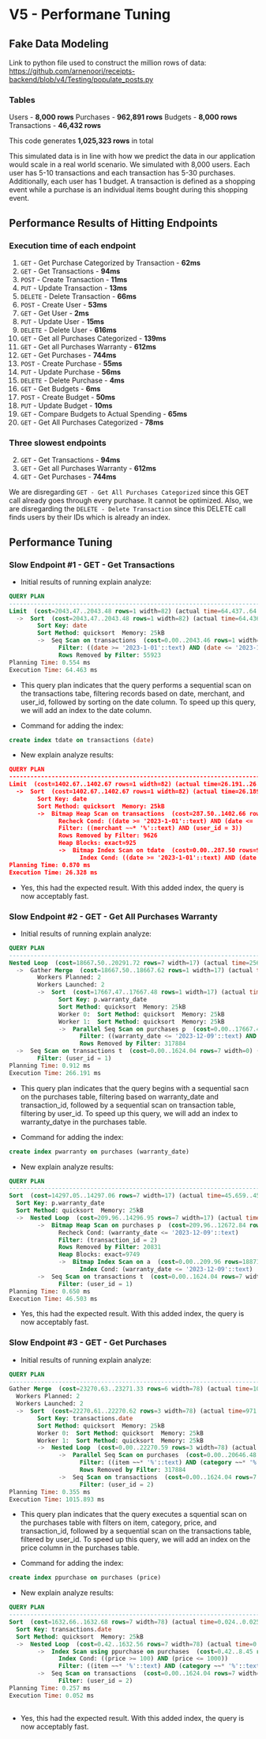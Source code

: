 # V5 - Performane Tuning

## Fake Data Modeling

Link to python file used to construct the million rows of data: https://github.com/arnenoori/receipts-backend/blob/v4/Testing/populate_posts.py 

### Tables
Users - **8,000 rows**
Purchases - **962,891 rows**
Budgets - **8,000 rows**
Transactions - **46,432 rows**

This code generates **1,025,323 rows** in total

This simulated data is in line with how we predict the data in our application would scale in a real world scenario. We simulated with 8,000 users. Each user has 5-10 transactions and each transaction has 5-30 purchases. Additionally, each user has 1 budget. A transaction is defined as a shopping event while a purchase is an individual items bought during this shopping event. 

## Performance Results of Hitting Endpoints

### Execution time of each endpoint

1. `GET` - Get Purchase Categorized by Transaction - **62ms**
2. `GET` - Get Transactions - **94ms**
3. `POST` - Create Transaction - **11ms**
4. `PUT` - Update Transaction - **13ms**
5. `DELETE` - Delete Transaction - **66ms**
6. `POST` - Create User - **53ms**
7. `GET` - Get User - **2ms**
8. `PUT` - Update User - **15ms**
9. `DELETE` - Delete User - **616ms**
10. `GET` - Get all Purchases Categorized - **139ms**
11. `GET` - Get all Purchases Warranty - **612ms**
12. `GET` - Get Purchases - **744ms**
13. `POST` - Create Purchase - **55ms**
14. `PUT` - Update Purchase - **56ms**
15. `DELETE` - Delete Purchase - **4ms**
16. `GET` - Get Budgets - **6ms**
17. `POST` - Create Budget - **50ms**
18. `PUT` - Update Budget - **10ms**
19. `GET` - Compare Budgets to Actual Spending - **65ms**
20. `GET` - Get All Purchases Categorized - **78ms**

### Three slowest endpoints

2. `GET` - Get Transactions - **94ms**
11. `GET` - Get all Purchases Warranty - **612ms**
12. `GET` - Get Purchases - **744ms**

We are disregarding `GET - Get All Purchases Categorized` since this GET call already goes through every purchase. It cannot be optimized. Also, we are disregarding the `DELETE - Delete Transaction` since this DELETE call finds users by their IDs which is already an index.

## Performance Tuning

### Slow Endpoint \#1 - GET - Get Transactions

- Initial results of running explain analyze:
```sql
QUERY PLAN                                                                                                                         |
-----------------------------------------------------------------------------------------------------------------------------------+
Limit  (cost=2043.47..2043.48 rows=1 width=82) (actual time=64.437..64.438 rows=0 loops=1)                                         |
  ->  Sort  (cost=2043.47..2043.48 rows=1 width=82) (actual time=64.436..64.437 rows=0 loops=1)                                    |
        Sort Key: date                                                                                                             |
        Sort Method: quicksort  Memory: 25kB                                                                                       |
        ->  Seq Scan on transactions  (cost=0.00..2043.46 rows=1 width=82) (actual time=64.429..64.430 rows=0 loops=1)             |
              Filter: ((date >= '2023-1-01'::text) AND (date <= '2023-12-12'::text) AND (merchant ~~* '%'::text) AND (user_id = 3))|
              Rows Removed by Filter: 55923                                                                                        |
Planning Time: 0.554 ms                                                                                                            |
Execution Time: 64.463 ms                                                                                                           |
```

- This query plan indicates that the query performs a sequential scan on the transactions tabe, filtering records based on date, merchant, and user_id, followed by sorting on the date column. To speed up this query, we will add an index to the date column. 

- Command for adding the index:
```SQL
create index tdate on transactions (date)
```

- New explain analyze results:
```json
QUERY PLAN                                                                                                                      |
--------------------------------------------------------------------------------------------------------------------------------+
Limit  (cost=1402.67..1402.67 rows=1 width=82) (actual time=26.191..26.192 rows=0 loops=1)                                      |
  ->  Sort  (cost=1402.67..1402.67 rows=1 width=82) (actual time=26.189..26.190 rows=0 loops=1)                                 |
        Sort Key: date                                                                                                          |
        Sort Method: quicksort  Memory: 25kB                                                                                    |
        ->  Bitmap Heap Scan on transactions  (cost=287.50..1402.66 rows=1 width=82) (actual time=26.182..26.182 rows=0 loops=1)|
              Recheck Cond: ((date >= '2023-1-01'::text) AND (date <= '2023-12-12'::text))                                      |
              Filter: ((merchant ~~* '%'::text) AND (user_id = 3))                                                              |
              Rows Removed by Filter: 9626                                                                                      |
              Heap Blocks: exact=925                                                                                            |
              ->  Bitmap Index Scan on tdate  (cost=0.00..287.50 rows=9508 width=0) (actual time=8.367..8.367 rows=9626 loops=1)|
                    Index Cond: ((date >= '2023-1-01'::text) AND (date <= '2023-12-12'::text))                                  |
Planning Time: 0.870 ms                                                                                                         |
Execution Time: 26.328 ms    
```

- Yes, this had the expected result. With this added index, the query is now acceptably fast.  


### Slow Endpoint \#2 - GET - Get All Purchases Warranty

- Initial results of running explain analyze:
```sql
QUERY PLAN                                                                                                                             |
---------------------------------------------------------------------------------------------------------------------------------------+
Nested Loop  (cost=18667.50..20291.72 rows=7 width=17) (actual time=256.664..266.135 rows=0 loops=1)                                   |
  ->  Gather Merge  (cost=18667.50..18667.62 rows=1 width=17) (actual time=256.663..266.132 rows=0 loops=1)                            |
        Workers Planned: 2                                                                                                             |
        Workers Launched: 2                                                                                                            |
        ->  Sort  (cost=17667.47..17667.48 rows=1 width=17) (actual time=222.308..222.308 rows=0 loops=3)                              |
              Sort Key: p.warranty_date                                                                                                |
              Sort Method: quicksort  Memory: 25kB                                                                                     |
              Worker 0:  Sort Method: quicksort  Memory: 25kB                                                                          |
              Worker 1:  Sort Method: quicksort  Memory: 25kB                                                                          |
              ->  Parallel Seq Scan on purchases p  (cost=0.00..17667.46 rows=1 width=17) (actual time=222.211..222.211 rows=0 loops=3)|
                    Filter: ((warranty_date <= '2023-12-09'::text) AND (transaction_id = 2))                                           |
                    Rows Removed by Filter: 317884                                                                                     |
  ->  Seq Scan on transactions t  (cost=0.00..1624.04 rows=7 width=0) (never executed)                                                 |
        Filter: (user_id = 1)                                                                                                          |
Planning Time: 0.912 ms                                                                                                                |
Execution Time: 266.191 ms 
```

- This query plan indicates that the query begins with a sequential sacn on the purchases table, filtering based on warranty_date and transaction_id, followed by a sequential scan on transaction table, filtering by user_id. To speed up this query, we will add an index to warranty_datye in the purchases table.

- Command for adding the index:
```sql
create index pwarranty on purchases (warranty_date)
```

- New explain analyze results:
```sql
QUERY PLAN                                                                                                                      |
--------------------------------------------------------------------------------------------------------------------------------+
Sort  (cost=14297.05..14297.06 rows=7 width=17) (actual time=45.659..45.660 rows=0 loops=1)                                     |
  Sort Key: p.warranty_date                                                                                                     |
  Sort Method: quicksort  Memory: 25kB                                                                                          |
  ->  Nested Loop  (cost=209.96..14296.95 rows=7 width=17) (actual time=45.649..45.650 rows=0 loops=1)                          |
        ->  Bitmap Heap Scan on purchases p  (cost=209.96..12672.84 rows=1 width=17) (actual time=45.648..45.648 rows=0 loops=1)|
              Recheck Cond: (warranty_date <= '2023-12-09'::text)                                                               |
              Filter: (transaction_id = 2)                                                                                      |
              Rows Removed by Filter: 20831                                                                                     |
              Heap Blocks: exact=9749                                                                                           |
              ->  Bitmap Index Scan on a  (cost=0.00..209.96 rows=18871 width=0) (actual time=5.064..5.064 rows=20831 loops=1)  |
                    Index Cond: (warranty_date <= '2023-12-09'::text)                                                           |
        ->  Seq Scan on transactions t  (cost=0.00..1624.04 rows=7 width=0) (never executed)                                    |
              Filter: (user_id = 1)                                                                                             |
Planning Time: 0.650 ms                                                                                                         |
Execution Time: 46.503 ms 
```

- Yes, this had the expected result. With this added index, the query is now acceptably fast.   


### Slow Endpoint \#3 - GET - Get Purchases

- Initial results of running explain analyze:
```sql
QUERY PLAN                                                                                                                                      |
------------------------------------------------------------------------------------------------------------------------------------------------+
Gather Merge  (cost=23270.63..23271.33 rows=6 width=78) (actual time=1007.148..1015.855 rows=0 loops=1)                                         |
  Workers Planned: 2                                                                                                                            |
  Workers Launched: 2                                                                                                                           |
  ->  Sort  (cost=22270.61..22270.62 rows=3 width=78) (actual time=971.057..971.062 rows=0 loops=3)                                             |
        Sort Key: transactions.date                                                                                                             |
        Sort Method: quicksort  Memory: 25kB                                                                                                    |
        Worker 0:  Sort Method: quicksort  Memory: 25kB                                                                                         |
        Worker 1:  Sort Method: quicksort  Memory: 25kB                                                                                         |
        ->  Nested Loop  (cost=0.00..22270.59 rows=3 width=78) (actual time=970.923..970.928 rows=0 loops=3)                                    |
              ->  Parallel Seq Scan on purchases  (cost=0.00..20646.48 rows=1 width=58) (actual time=970.922..970.926 rows=0 loops=3)           |
                    Filter: ((item ~~* '%'::text) AND (category ~~* '%'::text) AND (price >= 100) AND (price <= 1000) AND (transaction_id = 11))|
                    Rows Removed by Filter: 317884                                                                                              |
              ->  Seq Scan on transactions  (cost=0.00..1624.04 rows=7 width=20) (never executed)                                               |
                    Filter: (user_id = 2)                                                                                                       |
Planning Time: 0.355 ms                                                                                                                         |
Execution Time: 1015.893 ms                                                                                                                     |                                                
```

- This query plan indicates that the query executes a squential scan on the purchases table with filters on item, category, price, and transaction_id, followed by a sequential scan on the transactions table, filtered by user_id. To speed up this query, we will add an index on the price column in the purchases table. 

- Command for adding the index:
```sql
create index ppurchase on purchases (price)
```

- New explain analyze results:
```sql
QUERY PLAN                                                                                                                      |
--------------------------------------------------------------------------------------------------------------------------------+
Sort  (cost=1632.66..1632.68 rows=7 width=78) (actual time=0.024..0.025 rows=0 loops=1)                                         |
  Sort Key: transactions.date                                                                                                   |
  Sort Method: quicksort  Memory: 25kB                                                                                          |
  ->  Nested Loop  (cost=0.42..1632.56 rows=7 width=78) (actual time=0.020..0.020 rows=0 loops=1)                               |
        ->  Index Scan using ppurchase on purchases  (cost=0.42..8.45 rows=1 width=58) (actual time=0.019..0.019 rows=0 loops=1)|
              Index Cond: ((price >= 100) AND (price <= 1000))                                                                  |
              Filter: ((item ~~* '%'::text) AND (category ~~* '%'::text) AND (transaction_id = 11))                             |
        ->  Seq Scan on transactions  (cost=0.00..1624.04 rows=7 width=20) (never executed)                                     |
              Filter: (user_id = 2)                                                                                             |
Planning Time: 0.257 ms                                                                                                         |
Execution Time: 0.052 ms                                                                                                        |
                                                                                                 |
```

- Yes, this had the expected result. With this added index, the query is now acceptably fast. 

